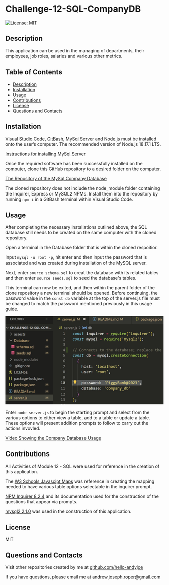 # Challenge-12-SQL-CompanyDB

[![License: MIT](https://img.shields.io/badge/License-MIT-yellow.svg)](https://opensource.org/licenses/MIT)


## Description

This application can be used in the managing of departments, their employees, job roles, salaries and various other metrics.


## Table of Contents
* [Description](#description)
* [Installation](#installation)
* [Usage](#usage)
* [Contributions](#contributions)
* [License](#license)
* [Questions and Contacts](#questions-and-contacts)


## Installation

[Visual Studio Code](https://code.visualstudio.com/), [GitBash](https://git-scm.com/downloads), [MySql Server](https://dev.mysql.com/downloads/mysql/) and [Node.js](https://nodejs.org/en) must be installed onto the user’s computer. The recommended version of Node.js 18.17.1 LTS.

[Instructions for installing MySql Server](https://coding-boot-camp.github.io/full-stack/mysql/mysql-installation-guide)

Once the required software has been successfully installed on the computer, clone this GitHub repository to a desired folder on the computer.

[The Repository of the MySql Company Database](https://github.com/Hello-AndyJoe/Challenge-12-SQL-CompanyDB)

The cloned repository does not include the node_module folder containing the Inquirer, Express or MySQL2 NPMs. Install them into the repository by running `npm i` in a GitBash terminal within Visual Studio Code. 


## Usage

After completing the necessary installations outlined above, the SQL database still needs to be created on the same computer with the cloned repository. 

Open a terminal in the Database folder that is within the cloned respoitior.

Input `mysql -u root -p`, hit enter and then input the password that is associated and was created during installation of the MySQL server. 

Next, enter `source schema.sql` to creat the database with its related tables and then enter `source seeds.sql` to seed the database's tables.

This terminal can now be exited, and then within the parent folder of the clone repository a new terminal should be opened. Before continuing, the password value in the `const db` variable at the top of the server.js file must be changed to match the password mentioned previously in this usage guide.

![Location of Database Password in Server.js file](./assets/db_password_location.jpg)

Enter `node server.js` to begin the starting prompt and select from the various options to either view a table, add to a table or update a table. These options will present addition prompts to follow to carry out the actions invovled.

[Video Showing the Company Database Usage](https://drive.google.com/file/d/1D6Ozek3lhWYjwluRuZ9ASty66CV-5CE7/view?usp=sharing)

## Contributions

All Activities of Module 12 - SQL were used for reference in the creation of this application.

The [W3 Schools Javascipt Maps](https://www.w3schools.com/js/js_object_maps.asp) was reference in creating the mapping needed to have various table options selectable in the inquirer prompt.

[NPM Inquirer 8.2.4](https://www.npmjs.com/package/inquirer/v/8.2.4) and its documentation used for the construction of the questions that appear via prompts. 

[mysql2 2.1.0](https://www.npmjs.com/package/mysql2/v/2.1.0) was used in the construction of this application.

## License

MIT


## Questions and Contacts
Visit other repositories created by me at [github.com/hello-andyjoe](https://github.com/hello-andyjoe)

If you have questions, please email me at [andrew.joseph.roper@gmail.com](mailto:andrew.joseph.roper@gmail.com)
